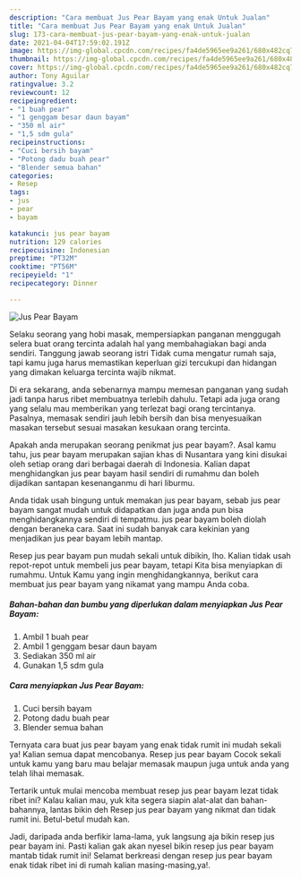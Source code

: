 ```yaml
---
description: "Cara membuat Jus Pear Bayam yang enak Untuk Jualan"
title: "Cara membuat Jus Pear Bayam yang enak Untuk Jualan"
slug: 173-cara-membuat-jus-pear-bayam-yang-enak-untuk-jualan
date: 2021-04-04T17:59:02.191Z
image: https://img-global.cpcdn.com/recipes/fa4de5965ee9a261/680x482cq70/jus-pear-bayam-foto-resep-utama.jpg
thumbnail: https://img-global.cpcdn.com/recipes/fa4de5965ee9a261/680x482cq70/jus-pear-bayam-foto-resep-utama.jpg
cover: https://img-global.cpcdn.com/recipes/fa4de5965ee9a261/680x482cq70/jus-pear-bayam-foto-resep-utama.jpg
author: Tony Aguilar
ratingvalue: 3.2
reviewcount: 12
recipeingredient:
- "1 buah pear"
- "1 genggam besar daun bayam"
- "350 ml air"
- "1,5 sdm gula"
recipeinstructions:
- "Cuci bersih bayam"
- "Potong dadu buah pear"
- "Blender semua bahan"
categories:
- Resep
tags:
- jus
- pear
- bayam

katakunci: jus pear bayam 
nutrition: 129 calories
recipecuisine: Indonesian
preptime: "PT32M"
cooktime: "PT56M"
recipeyield: "1"
recipecategory: Dinner

---
```



![Jus Pear Bayam](https://img-global.cpcdn.com/recipes/fa4de5965ee9a261/680x482cq70/jus-pear-bayam-foto-resep-utama.jpg)

Selaku seorang yang hobi masak, mempersiapkan panganan menggugah selera buat orang tercinta adalah hal yang membahagiakan bagi anda sendiri. Tanggung jawab seorang istri Tidak cuma mengatur rumah saja, tapi kamu juga harus memastikan keperluan gizi tercukupi dan hidangan yang dimakan keluarga tercinta wajib nikmat.

Di era  sekarang, anda sebenarnya mampu memesan panganan yang sudah jadi tanpa harus ribet membuatnya terlebih dahulu. Tetapi ada juga orang yang selalu mau memberikan yang terlezat bagi orang tercintanya. Pasalnya, memasak sendiri jauh lebih bersih dan bisa menyesuaikan masakan tersebut sesuai masakan kesukaan orang tercinta. 



Apakah anda merupakan seorang penikmat jus pear bayam?. Asal kamu tahu, jus pear bayam merupakan sajian khas di Nusantara yang kini disukai oleh setiap orang dari berbagai daerah di Indonesia. Kalian dapat menghidangkan jus pear bayam hasil sendiri di rumahmu dan boleh dijadikan santapan kesenanganmu di hari liburmu.

Anda tidak usah bingung untuk memakan jus pear bayam, sebab jus pear bayam sangat mudah untuk didapatkan dan juga anda pun bisa menghidangkannya sendiri di tempatmu. jus pear bayam boleh diolah dengan beraneka cara. Saat ini sudah banyak cara kekinian yang menjadikan jus pear bayam lebih mantap.

Resep jus pear bayam pun mudah sekali untuk dibikin, lho. Kalian tidak usah repot-repot untuk membeli jus pear bayam, tetapi Kita bisa menyiapkan di rumahmu. Untuk Kamu yang ingin menghidangkannya, berikut cara membuat jus pear bayam yang nikamat yang mampu Anda coba.

<!--inarticleads1-->

##### Bahan-bahan dan bumbu yang diperlukan dalam menyiapkan Jus Pear Bayam:

1. Ambil 1 buah pear
1. Ambil 1 genggam besar daun bayam
1. Sediakan 350 ml air
1. Gunakan 1,5 sdm gula




<!--inarticleads2-->

##### Cara menyiapkan Jus Pear Bayam:

1. Cuci bersih bayam
1. Potong dadu buah pear
1. Blender semua bahan




Ternyata cara buat jus pear bayam yang enak tidak rumit ini mudah sekali ya! Kalian semua dapat mencobanya. Resep jus pear bayam Cocok sekali untuk kamu yang baru mau belajar memasak maupun juga untuk anda yang telah lihai memasak.

Tertarik untuk mulai mencoba membuat resep jus pear bayam lezat tidak ribet ini? Kalau kalian mau, yuk kita segera siapin alat-alat dan bahan-bahannya, lantas bikin deh Resep jus pear bayam yang nikmat dan tidak rumit ini. Betul-betul mudah kan. 

Jadi, daripada anda berfikir lama-lama, yuk langsung aja bikin resep jus pear bayam ini. Pasti kalian gak akan nyesel bikin resep jus pear bayam mantab tidak rumit ini! Selamat berkreasi dengan resep jus pear bayam enak tidak ribet ini di rumah kalian masing-masing,ya!.

